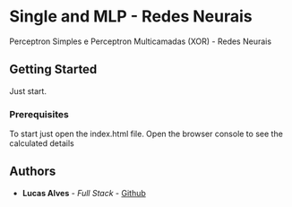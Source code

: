 
# Single and MLP - Redes Neurais

Perceptron Simples e Perceptron Multicamadas (XOR) - Redes Neurais

## Getting Started

Just start.

### Prerequisites

To start just open the index.html file. Open the browser console to see the calculated details

## Authors

* **Lucas Alves** - *Full Stack* - [Github](https://github.com/lcoalves)

